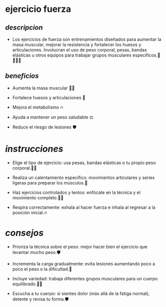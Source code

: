 #  ejercicio fuerza

## *descripcion*
* Los ejercicios de fuerza son entrenamientos diseñados para aumentar la masa muscular, mejorar la resistencia y fortalecer los huesos y articulaciones. Involucran el uso de peso corporal, pesas, bandas elásticas u otros equipos para trabajar grupos musculares específicos.💪💪🏋️‍♂️

## *beneficios*
* Aumenta la masa muscular 🏋️‍♂️

* Fortalece huesos y articulaciones 🦴

* Mejora el metabolismo 🔥

* Ayuda a mantener un peso saludable ⚖️

* Reduce el riesgo de lesiones 🛡️

# *instrucciones*
* Elige el tipo de ejercicio: usa pesas, bandas elásticas o tu propio peso corporal.🏋️‍♂️

* Realiza un calentamiento específico: movimientos articulares y series ligeras para preparar los músculos.💪

* Haz ejercicios controlados y lentos: enfócate en la técnica y el movimiento completo.🤸‍♂️

* Respira correctamente: exhala al hacer fuerza e inhala al regresar a la posición inicial.🔥

# *consejos*
* Prioriza la técnica sobre el peso: mejor hacer bien el ejercicio que levantar mucho peso.🛡️

* Incrementa la carga gradualmente: evita lesiones aumentando poco a poco el peso o la dificultad.🔄

* Incluye variedad: trabaja diferentes grupos musculares para un cuerpo equilibrado.🏋️‍♀️

* Escucha a tu cuerpo: si sientes dolor (más allá de la fatiga normal), detente y revisa tu forma.🛡️